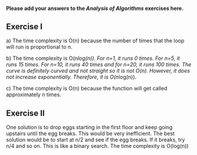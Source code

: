 #### Please add your answers to the ***Analysis of  Algorithms*** exercises here.

## Exercise I

a) The time complexity is O(n) because the number of times that the loop will run is proportional to n. 


b) The time complexity is O(n*log(n)). For n=1, it runs 0 times. For n=5, it runs 15 times. For n=10, it runs 40 times and for n=20, it runs 100 times. The curve is definitely curved and not straight so it is not O(n). However, it does not increase exponentially. Therefore, it is O(n*log(n)).  


c) The time complexity is O(n) because the function will get called approximately n times. 

## Exercise II

One solution is to drop eggs starting in the first floor and keep going upstairs until the egg breaks. This would be very inefficient. The best solution would be to start at n/2 and see if the egg breaks. If it breaks, try n/4 and so on. This is like a binary search. The time complexity is O(log(n))
